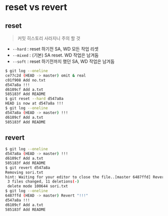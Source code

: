# reset vs revert

## reset

> 커밋 히스토리 사라지니 주의 할 것
* `--hard` : reset 하기전 SA, WD 모든 작업 리셋
* `--mixed` : (기본) SA reset. WD 작업은 남겨둠
* `--soft` : reset 하기전까지 했던 SA, WD 작업은 남겨둠

```bash
$ git log --oneline
ce77c2d (HEAD -> master) omit & real
c01f908 Add no.txt
d547a8a !!!
d6109cf Add a.txt
585183f Add README
$ git reset --hard d547a8a
HEAD is now at d547a8a !!!
$ git log --oneline
d547a8a (HEAD -> master) !!!
d6109cf Add a.txt
585183f Add README
```

## revert

```bash
$ git log --oneline
d547a8a (HEAD -> master) !!!
d6109cf Add a.txt
585183f Add README
$ git revert d547a8a
Removing sori.txt
hint: Waiting for your editor to close the file..[master 6487ffd] Revert "!!!"
 3 files changed, 11 deletions(-)
 delete mode 100644 sori.txt
$ git log --oneline
6487ffd (HEAD -> master) Revert "!!!"
d547a8a !!!
d6109cf Add a.txt
585183f Add README
```

